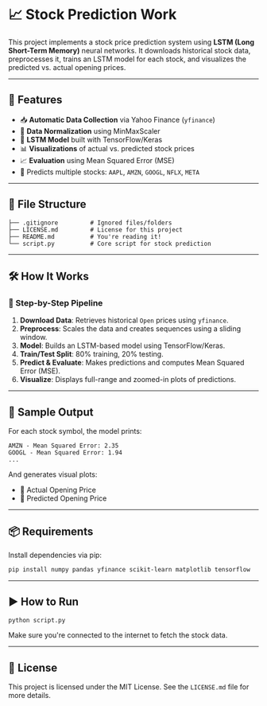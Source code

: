 # 📈 Stock Prediction Work

This project implements a stock price prediction system using **LSTM (Long Short-Term Memory)** neural networks. It downloads historical stock data, preprocesses it, trains an LSTM model for each stock, and visualizes the predicted vs. actual opening prices.

---

## 🚀 Features

- 📥 **Automatic Data Collection** via Yahoo Finance (`yfinance`)
- 🔄 **Data Normalization** using MinMaxScaler
- 🧠 **LSTM Model** built with TensorFlow/Keras
- 📊 **Visualizations** of actual vs. predicted stock prices
- 📈 **Evaluation** using Mean Squared Error (MSE)
- 🔁 Predicts multiple stocks: `AAPL`, `AMZN`, `GOOGL`, `NFLX`, `META`

---

## 🧾 File Structure

```
├── .gitignore         # Ignored files/folders
├── LICENSE.md         # License for this project
├── README.md          # You're reading it!
└── script.py          # Core script for stock prediction
```

---

## 🛠️ How It Works

### 🔹 Step-by-Step Pipeline

1. **Download Data**: Retrieves historical `Open` prices using `yfinance`.
2. **Preprocess**: Scales the data and creates sequences using a sliding window.
3. **Model**: Builds an LSTM-based model using TensorFlow/Keras.
4. **Train/Test Split**: 80% training, 20% testing.
5. **Predict & Evaluate**: Makes predictions and computes Mean Squared Error (MSE).
6. **Visualize**: Displays full-range and zoomed-in plots of predictions.

---

## 🧪 Sample Output

For each stock symbol, the model prints:

```
AMZN - Mean Squared Error: 2.35
GOOGL - Mean Squared Error: 1.94
...
```

And generates visual plots:
- 🔴 Actual Opening Price
- 🔵 Predicted Opening Price

---

## 📦 Requirements

Install dependencies via pip:

```bash
pip install numpy pandas yfinance scikit-learn matplotlib tensorflow
```

---

## ▶️ How to Run

```bash
python script.py
```

Make sure you're connected to the internet to fetch the stock data.

---

## 📄 License

This project is licensed under the MIT License. See the `LICENSE.md` file for more details.
